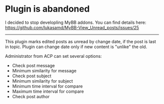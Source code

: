 # Plugin is abandoned
I decided to stop developling MyBB addons. You can find details here:
https://github.com/lukasamd/MyBB-View_Unread_posts/issues/25

---


This plugin marks edited posts as unread by change date, if the post is last in topic. 
Plugin can change date only if new content is "unlike" the old.

Administrator from ACP can set several options:
- Check post message
- Minimum similarity for message
- Check post subject
- Minimum similarity for subject
- Minimum time interval for compare
- Maximum time interval for compare
- Check post author
        